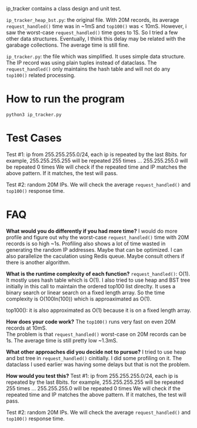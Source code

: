  
ip_tracker contains a class design and unit test. 

`ip_tracker_heap_bst.py`: the original file. With 20M records, its average `request_handled()` time was in ~1mS and `top100()` was < 10mS. 
However, i saw the worst-case `request_handled()` time goes to 1S. So I tried a few other data structures. 
Eventually, I think this delay may be related with the garabage collections. The average time is still fine. 

`ip_tracker.py`: the file which was simplified. It uses simple data structure. The IP record was using plain tuples instead of dataclass. The `request_handled()` only maintains the hash table and will not do any `top100()` related processing. 


# How to run the program 
`python3 ip_tracker.py `


# Test Cases 
Test #1: 
ip from 255.255.255.0/24, each ip is repeated by the last 8bits. 
for example, 
    255.255.255.255 will be repeated 255 times 
    ...
    255.255.255.0 will be repeated 0 times 
We will check if the repeated time and IP matches the above pattern. If it matches, the test will pass. 

Test #2: 
random 20M IPs. We will check the average `request_handled()`  and `top100()` response time. 


# FAQ

**What would you do differently if you had more time?**
I would do more profile and figure out why the worst-case `request_handled()` time with 20M records is so high ~1s. 
Profiling also shows a lot of time wasted in generating the random IP addresses. Maybe that can be optimized. 
I can also parallelize the caculation using Redis queue. 
Maybe consult others if there is another algorithm. 


**What is the runtime complexity of each function?**
`request_handled()`: O(1). It mostly uses hash table which is O(1). I also tried to use heap and BST tree initially in this call to maintain the ordered top100 list direclty. It uses a binary search or linear search on a fixed length array. So the time complexity is O(100ln(100)) which is approaximated as O(1). 

top100(): it is also approximated as O(1) because it is on a fixed length array. 


**How does your code work?**
The `top100()` runs very fast on even 20M records at 10mS.  
The problem is that `request_handled()` worst-case on 20M records can be 1s. The average time is still pretty low ~1.3mS. 

**What other approaches did you decide not to pursue?**
I tried to use heap and bst tree in `request_handled()` cinitially.
I did some profiling on it. The dataclass I used earlier was having some delays but that is not the problem.  

**How would you test this?**
Test #1: 
ip from 255.255.255.0/24, each ip is repeated by the last 8bits. 
for example, 
    255.255.255.255 will be repeated 255 times 
    ...
    255.255.255.0 will be repeated 0 times 
We will check if the repeated time and IP matches the above pattern. If it matches, the test will pass. 

Test #2: 
random 20M IPs. We will check the average `request_handled()`  and `top100()` response time. 